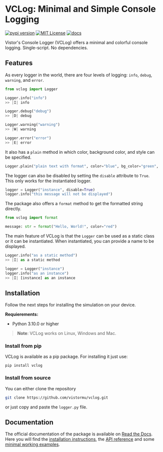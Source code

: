 # VCLog: Minimal and Simple Console Logging

[![pypi version](https://img.shields.io/pypi/v/vclog?logo=pypi)](https://pypi.org/project/vclog/)
[![MIT License](https://img.shields.io/badge/license-MIT-blue.svg?style=flat)](http://choosealicense.com/licenses/mit/)
[![docs](https://badgen.net/badge/readthedocs/documentation/blue)](https://vclog.readthedocs.io/en/latest/)

Vistor's Console Logger (VCLog) offers a minimal and colorful console logging. Single-script. No dependencies.

## Features

As every logger in the world, there are four levels of logging: `info`, `debug`, `warning`, and `error`.
```python
from vclog import Logger

Logger.info("info")
>> |I| info

Logger.debug("debug")
>> |D| debug

Logger.warning("warning")
>> |W| warning

Logger.error("error")
>> |E| error
```

It also has a `plain` method in which color, background color, and style can be specified.
```python
Logger.plain("plain text with format", color="blue", bg_color="green", style="bold")
```

The logger can also be disabled by setting the `disable` attribute to `True`. This only works for the instantiated logger.
```python
logger = Logger("instance", disable=True)
logger.info("this message will not be displayed")
```

The package also offers a `format` method to get the formatted string directly.
```python
from vclog import format

message: str = format("Hello, World!", color="red")
```

The main feature of VCLog is that the `Logger` can be used as a static class or it can be instantiated. When instantiated, you can provide a name to be displayed.
```python
Logger.info("as a static method")
>> |I| as a static method

logger = Logger("instance")
logger.info("as an instance")
>> |I| [instance] as an instance
```

## Installation

Follow the next steps for installing the simulation on your device.

**Requierements:**
- Python 3.10.0 or higher

> **Note**: VCLog works on Linux, Windows and Mac.

### Install from pip
VCLog is available as a pip package. For installing it just use:
```
pip install vclog
```

### Install from source
You can either clone the repository
```bash
git clone https://github.com/vistormu/vclog.git
```

or just copy and paste the `logger.py` file.

## Documentation
The official documentation of the package is available on [Read the Docs](https://vclog.readthedocs.io/en/latest/). Here you will find the [installation instructions](https://vclog.readthedocs.io/en/latest/src/installation.html), the [API reference](https://vclog.readthedocs.io/en/latest/src/api_reference.html) and some [minimal working examples](https://vclog.readthedocs.io/en/latest/src/examples.html).
